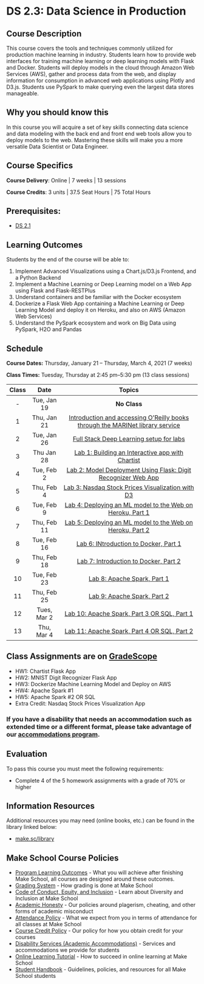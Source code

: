 # DS 2.3: Data Science in Production

## Course Description

This course covers the tools and techniques commonly utilized for production machine learning in industry. Students learn how to provide web interfaces for training machine learning or deep learning models with Flask and Docker. Students will deploy models in the cloud through Amazon Web Services (AWS), gather and process data from the web, and display information for consumption in advanced web applications using Plotly and D3.js. Students use PySpark to make querying even the largest data stores manageable.

## Why you should know this

In this course you will acquire a set of key skills connecting data science and data modeling with the back end and front end web tools allow you to deploy models to the web. Mastering these skills will make you a more versatile Data Scientist or Data Engineer.

## Course Specifics

**Course Delivery**: Online | 7 weeks | 13 sessions

**Course Credits**: 3 units | 37.5 Seat Hours | 75 Total Hours

## Prerequisites:  

- [DS 2.1](https://github.com/Make-School-Courses/DS-2.1-Machine-Learning)

## Learning Outcomes

Students by the end of the course will be able to:

1. Implement Advanced Visualizations using a Chart.js/D3.js Frontend, and a Python Backend
1. Implement a Machine Learning or Deep Learning model on a Web App using Flask and Flask-RESTPlus
1. Understand containers and be familiar with the Docker ecosystem 
1. Dockerize a Flask Web App containing a Machine Learning or Deep Learning Model and deploy it on Heroku, and also on AWS (Amazon Web Services)
1. Understand the PySpark ecosystem and work on Big Data using PySpark, H2O and Pandas


## Schedule
**Course Dates:** Thursday, January 21 – Thursday, March 4, 2021 (7 weeks)

**Class Times:** Tuesday, Thursday at 2:45 pm–5:30 pm (13 class sessions)

| Class |    Date     |             Topics              |
| :---: | :---------: | :-----------------------------: |
|   -   | Tue, Jan 19 |          **No Class**           |
|   1   | Thu, Jan 21 |        [Introduction and accessing O'Reilly books through the MARINet library service](https://docs.google.com/document/d/1844RSfAT8ybMYJjBqcU8PO_XR8ExdowONKegBbsrz30/edit?usp=sharing)        |
|   2   | Tue, Jan 26 |        [Full Stack Deep Learning setup for labs](https://docs.google.com/presentation/d/1hFYmpxAJ-sJzdVCuZ2hJq9qiq_aA7_5UmjVSyrgDYhY/edit?usp=sharing)        |
|   3   | Thu Jan 28  |        [Lab 1: Building an Interactive app with Chartist](https://docs.google.com/presentation/d/14zfXo0wVAJM5BqoIJYH5qOVsl1uDCnD3VFzD2is4bBE/edit?usp=sharing)
|   4   | Tue, Feb 2  |        [Lab 2: Model Deployment Using Flask: Digit Recognizer Web App](https://docs.google.com/presentation/d/1N1NyPNVBQR7SH3SPq3TlWXs4GRXFSM0T_5GTZzMbJGY/edit?usp=sharing)        |
|   5   | Thu, Feb 4  |        [Lab 3: Nasdaq Stock Prices Visualization with D3](https://docs.google.com/presentation/d/1tloR_rrl5_a3tIhYyGWqNB_rvPTRN4BUCk3H-JfPLGI/edit?usp=sharing)        |
|   6   | Tue, Feb 9  |        [Lab 4: Deploying an ML model to the Web on Heroku, Part 1](https://docs.google.com/presentation/d/1uXSPgFvN7vrT9SrAZkmFYK-UvA2nuz5peakmOa9YEDY/edit?usp=sharing)        |
|   7   | Thu, Feb 11 |        [Lab 5: Deploying an ML model to the Web on Heroku, Part 2](https://docs.google.com/presentation/d/1IYXIgrslGmoa05N2oOPYI-vCTcWXXO2CjzVVXLoI9JE/edit?usp=sharing)        |
|   8   | Tue, Feb 16 |        [Lab 6: INtroduction to Docker, Part 1](https://docs.google.com/presentation/d/198BbXIZYMFVHe5cMAthQGJYc1z9lYmpnTWiPLnFdxaM/edit?usp=sharing)        |
|   9   | Thu, Feb 18 |        [Lab 7: Introduction to Docker, Part 2](https://docs.google.com/presentation/d/1qAVZQrVerXegDCAdFxg-NjCzzP5SH4NzQ6OZwknRY00/edit?usp=sharing)        |
|  10   | Tue, Feb 23 |        [Lab 8: Apache Spark, Part 1]()        |
|  11   | Thu, Feb 25 |        [Lab 9: Apache Spark, Part 2]()        |
|  12   | Tues, Mar 2 |        [Lab 10: Apache Spark, Part 3 OR SQL, Part 1]()       |
|  13   | Thu, Mar 4  |        [Lab 11: Apache Spark, Part 4 OR SQL, Part 2]()       |


## Class Assignments are on [GradeScope](https://www.gradescope.com/courses/243116)


* HW1: Chartist Flask App
* HW2: MNIST Digit Recognizer Flask App
* HW3: Dockerize Machine Learning Model and Deploy on AWS
* HW4: Apache Spark #1
* HW5: Apache Spark #2 OR SQL
* Extra Credit: Nasdaq Stock Prices Visualization App


### If you have a disability that needs an accommodation such as extended time or a different format, please take advantage of our [accommodations program](make.sc/accommodations-policy).

## Evaluation
To pass this course you must meet the following requirements:

- Complete 4 of the 5 homework assignments with a grade of 70% or higher



##  Information Resources

Additional resources you may need (online books, etc.) can be found in the library linked below:

- [make.sc/library](http://make.sc/library)


## Make School Course Policies

- [Program Learning Outcomes](https://make.sc/program-learning-outcomes) - What you will achieve after finishing Make School, all courses are designed around these outcomes.
- [Grading System](https://make.sc/grading-system) - How grading is done at Make School
- [Code of Conduct, Equity, and Inclusion](https://make.sc/code-of-conduct) - Learn about Diversity and Inclusion at Make School
- [Academic Honesty](https://make.sc/academic-honesty-policy) - Our policies around plagerism, cheating, and other forms of academic misconduct
- [Attendance Policy](https://make.sc/attendance-policy) - What we expect from you in terms of attendance for all classes at Make School
- [Course Credit Policy](https://make.sc/course-credit-policy) - Our policy for how you obtain credit for your courses
- [Disability Services (Academic Accommodations)](https://make.sc/disability-services) - Services and accommodations we provide for students
- [Online Learning Tutorial](https://make.sc/online-learning-tutorial) - How to succeed in online learning at Make School
- [Student Handbook](https://make.sc/student-handbook) - Guidelines, policies, and resources for all Make School students
